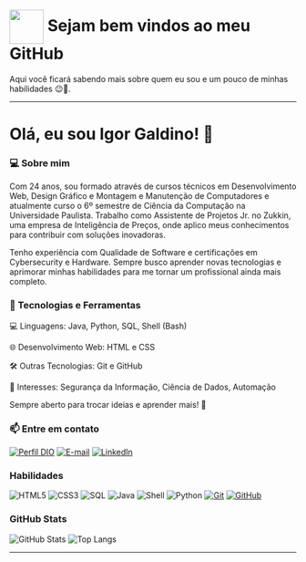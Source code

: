 <h1>
    <a href="https://github.com/galdino013">
     <img align="center" width="60px" src="https://cdn4.iconfinder.com/data/icons/social-media-logos-6/512/71-github-512.png"></a>
    <span> Sejam bem vindos ao meu GitHub</span>
</h1>

Aqui você ficará sabendo mais sobre quem eu sou e um pouco de minhas habilidades 😉🚀.

---

# Olá, eu sou Igor Galdino! 👋

### 💻 Sobre mim

Com 24 anos, sou formado através de cursos técnicos em Desenvolvimento Web, Design Gráfico e Montagem e Manutenção de Computadores e atualmente curso o 6º semestre de Ciência da Computação na Universidade Paulista. Trabalho como Assistente de Projetos Jr. no Zukkin, uma empresa de Inteligência de Preços, onde aplico meus conhecimentos para contribuir com soluções inovadoras.

Tenho experiência com Qualidade de Software e certificações em Cybersecurity e Hardware. Sempre busco aprender novas tecnologias e aprimorar minhas habilidades para me tornar um profissional ainda mais completo.

### 🚀 Tecnologias e Ferramentas

💻 Linguagens: Java, Python, SQL, Shell (Bash)

🌐 Desenvolvimento Web: HTML e CSS

🛠 Outras Tecnologias: Git e GitHub

🔎 Interesses: Segurança da Informação, Ciência de Dados, Automação

Sempre aberto para trocar ideias e aprender mais! 🚀

### 📫 Entre em contato

[![Perfil DIO](https://img.shields.io/badge/-Meu%20Perfil%20na%20DIO-30A3DC?style=for-the-badge)](https://dio.me/users/galdinoigor013)
[![E-mail](https://img.shields.io/badge/-Email-000?style=for-the-badge&logo=microsoft-outlook&logoColor=E94D5F)](mailto:galdinoigor013@gmail.com)
[![LinkedIn](https://img.shields.io/badge/-LinkedIn-000?style=for-the-badge&logo=linkedin&logoColor=30A3DC)](https://linkedin.com/in/igor-galdino013)

### Habilidades

![HTML5](https://img.shields.io/badge/HTML-000?style=for-the-badge&logo=html5&logoColor=30A3DC)
![CSS3](https://img.shields.io/badge/CSS3-000?style=for-the-badge&logo=css3&logoColor=E94D5F)
![SQL](https://img.shields.io/badge/SQL-000?style=for-the-badge&logo=mysql&logoColor=4479A1)
![Java](https://img.shields.io/badge/Java-ED8B00?style=for-the-badge&logo=java&logoColor=black)
![Shell](https://img.shields.io/badge/Shell-121011?style=for-the-badge&logo=gnu-bash&logoColor=black)
![Python](https://img.shields.io/badge/Python-000?style=for-the-badge&logo=python&logoColor=3776AB)
[![Git](https://img.shields.io/badge/Git-000?style=for-the-badge&logo=git&logoColor=E94D5F)](https://git-scm.com/doc)
[![GitHub](https://img.shields.io/badge/GitHub-000?style=for-the-badge&logo=github&logoColor=30A3DC)](https://docs.github.com/)

### GitHub Stats

![GitHub Stats](https://github-readme-stats.vercel.app/api?username=galdino013&theme=transparent&bg_color=000&border_color=30A3DC&show_icons=true&icon_color=30A3DC&title_color=E94D5F&text_color=FFF)
![Top Langs](https://github-readme-stats-git-masterrstaa-rickstaa.vercel.app/api/top-langs/?username=galdino013&layout=compact&bg_color=000&border_color=30A3DC&title_color=E94D5F&text_color=FFF)

---
